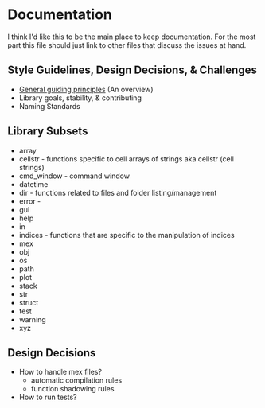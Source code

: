 # Documentation #

I think I'd like this to be the main place to keep documentation. For the most part this file should just link to other files that discuss the issues at hand.

## Style Guidelines, Design Decisions, & Challenges ##

- [General guiding principles](style_guidelines/general_principles.md) (An overview)
- Library goals, stability, & contributing
- Naming Standards

## Library Subsets ##
- array
- cellstr - functions specific to cell arrays of strings aka cellstr (cell strings)
- cmd_window - command window
- datetime
- dir - functions related to files and folder listing/management
- error - 
- gui
- help
- in
- indices - functions that are specific to the manipulation of indices
- mex
- obj
- os
- path
- plot
- stack
- str
- struct
- test
- warning
- xyz

## Design Decisions ##
- How to handle mex files?
  - automatic compilation rules
  - function shadowing rules
- How to run tests? 
